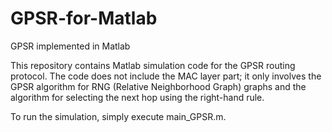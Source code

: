 # GPSR-for-Matlab
GPSR implemented in Matlab

This repository contains Matlab simulation code for the GPSR routing protocol. The code does not include the MAC layer part; it only involves the GPSR algorithm for RNG (Relative Neighborhood Graph) graphs and the algorithm for selecting the next hop using the right-hand rule.

To run the simulation, simply execute main_GPSR.m.
